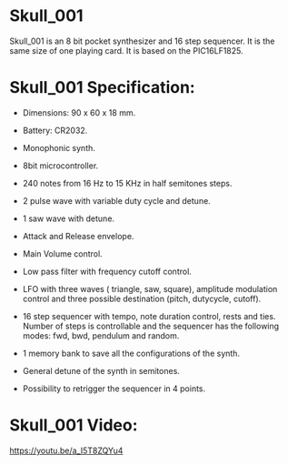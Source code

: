 # Skull_001

Skull_001 is an 8 bit pocket synthesizer and 16 step sequencer. It is the same size of one playing card.
It is based on the PIC16LF1825.

# Skull_001 Specification:

* Dimensions: 90 x 60 x 18 mm.

* Battery: CR2032.

* Monophonic synth.

* 8bit microcontroller.

* 240 notes from 16 Hz to 15 KHz in half semitones steps.

* 2 pulse wave with variable duty cycle and detune.

* 1 saw wave with detune.

* Attack and Release envelope.

* Main Volume control.

* Low pass filter with frequency cutoff control.

* LFO with three waves ( triangle, saw, square), amplitude modulation control and three possible destination (pitch, dutycycle, cutoff).

* 16 step sequencer with tempo, note duration control, rests and ties. Number of steps is controllable and the sequencer has the following modes: fwd, bwd, pendulum and random.

* 1 memory bank to save all the configurations of the synth.

* General detune of the synth in semitones.

* Possibility to retrigger the sequencer in 4 points.

# Skull_001 Video:
https://youtu.be/a_I5T8ZQYu4

